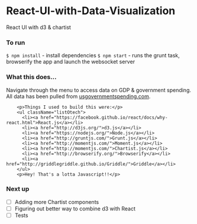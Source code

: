# React-UI-with-Data-Visualization
React UI with d3 &amp; chartist 

### To run
`$ npm install` - install dependencies
`$ npm start` - runs the grunt task, browserify the app and launch the websocket server


### What this does...
<p>Navigate through the menu to access data on GDP & government spending. All data has been pulled from
          <a href="www.usgovernmentspending.com/">usgovernmentspending.com</a>.</p>

        <p>Things I used to build this were:</p>
        <ul className="listOtech">
          <li><a href="https://facebook.github.io/react/docs/why-react.html">React.js</a></li>
          <li><a href="http://d3js.org/">d3.js</a></li>
          <li><a href="https://nodejs.org/">Node.js</a></li>
          <li><a href="http://gruntjs.com/">Grunt.js</a></li>
          <li><a href="http://momentjs.com/">Moment.js</a></li>
          <li><a href="http://momentjs.com/">Chartist.js</a></li>
          <li><a href="http://browserify.org/">Browserify</a></li>
          <li><a href="http://griddlegriddle.github.io/Griddle/">Griddle</a></li>
        </ul>
        <p>Hey! That's a lotta Javascript!!</p>

### Next up
* [ ] Adding more Chartist components
* [ ] Figuring out better way to combine d3 with React
* [ ] Tests
